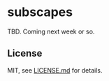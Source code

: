 # subscapes

TBD. Coming next week or so.

## License

MIT, see [LICENSE.md](http://github.com/mattdesl/subscapes/blob/master/LICENSE.md) for details.
